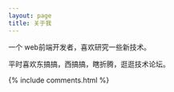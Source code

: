 ```yaml
---
layout: page
title: 关于我 
---
```


一个 web前端开发者，喜欢研究一些新技术。
<p>
平时喜欢东搞搞，西搞搞，瞎折腾，逛逛技术论坛。

<p>




{% include comments.html %}



